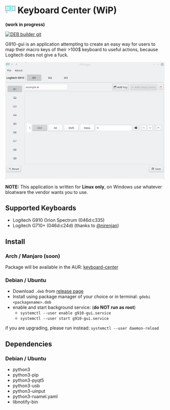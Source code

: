 # ![](images/g910-icon.png) Keyboard Center (WiP)

**(work in progress)**

[![DEB builder git](https://github.com/zocker-160/G910-gui/actions/workflows/debbuilder-git.yml/badge.svg)](https://github.com/zocker-160/G910-gui/actions/workflows/debbuilder-git.yml)

G910-gui is an application attempting to create an easy way for users to map their macro keys of their >100$ keyboard to useful actions, because Logitech does not give a fuck.

![showcase](images/animation1.gif)

**NOTE:** This application is written for **Linux only**, on Windows use whatever bloatware the vendor wants you to use.

## Supported Keyboards

- Logitech G910 Orion Spectrum (046d:c335)
- Logitech G710+ (046d:c24d) (thanks to [@nirenjan](https://github.com/nirenjan))

## Install

### Arch / Manjaro (soon)

Package will be available in the AUR: [keyboard-center](https://aur.archlinux.org/packages/keyboard-center/)

### Debian / Ubuntu

- Download `.deb` from [release page](https://github.com/zocker-160/G910-gui/releases)
- Install using package manager of your choice or in terminal: `gdebi <packagename>.deb`
- enable and start background service: (**do NOT run as root**)
  - `systemctl --user enable g910-gui.service`
  - `systemctl --user start g910-gui.service` 
  
if you are upgrading, please run instead: `systemctl --user daemon-reload`

## Dependencies

### Debian / Ubuntu

- python3
- python3-pip
- python3-pyqt5
- python3-usb
- python3-uinput
- python3-ruamel.yaml
- libnotify-bin
